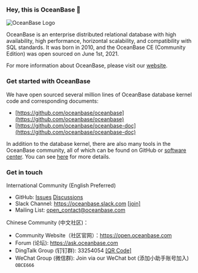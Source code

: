 ### Hey, this is OceanBase 👋 

![OceanBase Logo](https://raw.githubusercontent.com/oceanbase/oceanbase/master/images/logo.svg)

OceanBase is an enterprise distributed relational database with high availability, high performance, horizontal scalability, and compatibility with SQL standards. It was born in 2010, and the OceanBase CE (Community Edition) was open sourced on June 1st, 2021.

For more information about OceanBase, please visit our [website](https://en.oceanbase.com/).

### Get started with OceanBase

We have open sourced several million lines of OceanBase database kernel code and corresponding documents:

- [https://github.com/oceanbase/oceanbase](https://github.com/oceanbase/oceanbase)
- [https://github.com/oceanbase/oceanbase-doc](https://github.com/oceanbase/oceanbase-doc)

In addition to the database kernel, there are also many tools in the OceanBase community, all of which can be found on GitHub or [software center](https://en.oceanbase.com/softwarecenter). You can see [here](projects.md) for more details.

### Get in touch

International Community (English Preferred)

- GitHub: [Issues](https://github.com/oceanbase/oceanbase/issues) [Discussions](https://github.com/oceanbase/oceanbase/discussions)
- Slack Channel: https://oceanbase.slack.com [[join]](https://join.slack.com/t/oceanbase/shared_invite/zt-1e25oz3ol-lJ6YNqPHaKwY_mhhioyEuw)
- Mailing List: open_contact@oceanbase.com

Chinese Community (中文社区)：

- Community Website（社区官网）：https://open.oceanbase.com
- Forum (论坛): https://ask.oceanbase.com
- DingTalk Group (钉钉群): 33254054 [[QR Code]](https://github.com/oceanbase/oceanbase/blob/master/images/dingtalk.svg)
- WeChat Group (微信群): Join via our WeChat bot (添加小助手账号加入) `OBCE666`
